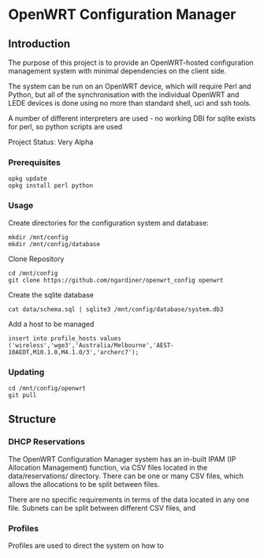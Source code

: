 # OpenWRT Configuration Manager

## Introduction

The purpose of this project is to provide an OpenWRT-hosted configuration management system with minimal dependencies on the client side.

The system can be run on an OpenWRT device, which will require Perl and Python, but all of the synchronisation with the individual OpenWRT and LEDE devices is done using no more than standard shell, uci and ssh tools.

A number of different interpreters are used - no working DBI for sqlite exists for perl, so python scripts are used 

Project Status: Very Alpha

### Prerequisites

```
opkg update
opkg install perl python
```

### Usage

Create directories for the configuration system and database:

```
mkdir /mnt/config
mkdir /mnt/config/database
```

Clone Repository
```
cd /mnt/config
git clone https://github.com/ngardiner/openwrt_config openwrt
```

Create the sqlite database
```
cat data/schema.sql | sqlite3 /mnt/config/database/system.db3
```

Add a host to be managed 
```
insert into profile_hosts values ('wireless','wge3','Australia/Melbourne','AEST-10AEDT,M10.1.0,M4.1.0/3','archerc7');
```

### Updating

```
cd /mnt/config/openwrt
git pull
```

## Structure

### DHCP Reservations

The OpenWRT Configuration Manager system has an in-built IPAM (IP Allocation Management) function, via CSV files located in the data/reservations/ directory. There can be one or many CSV files, which allows the allocations to be split between files.

There are no specific requirements in terms of the data located in any one file. Subnets can be split between different CSV files, and 

### Profiles

Profiles are used to direct the system on how to 

